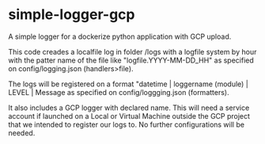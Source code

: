 # simple-logger-gcp
A simple logger for a dockerize python application with GCP upload.

This code creades a localfile log in folder /logs with a logfile system by hour with the patter name of the file like "logfile.YYYY-MM-DD_HH" as specified on config/logging.json (handlers>file).

The logs will be registered on a format "datetime | loggername (module) | LEVEL | Message as specified on config/loggging.json (formatters).

It also includes a GCP logger with declared name. This will need a service account if launched on a Local or Virtual Machine outside the GCP project that we intended to register our logs to. No further configurations will be needed.
